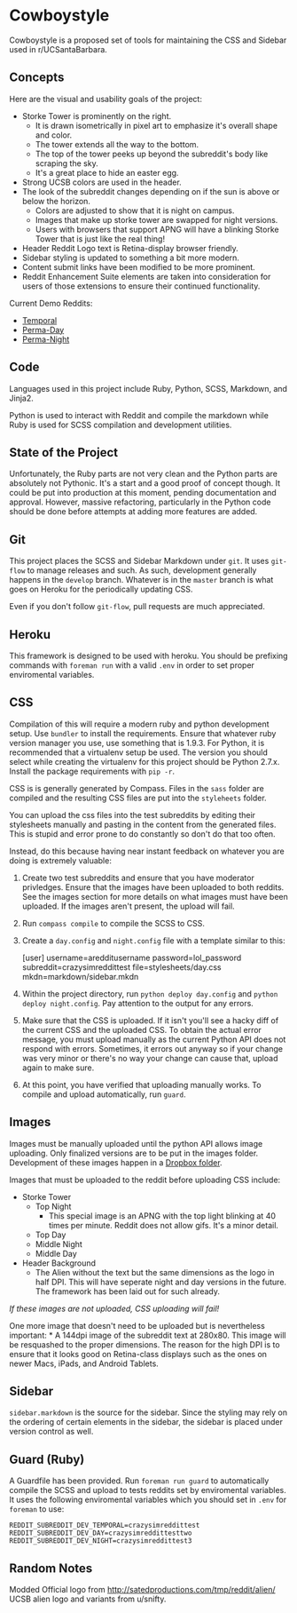 # Cowboystyle

Cowboystyle is a proposed set of tools for maintaining the CSS and Sidebar used
in r/UCSantaBarbara.  

## Concepts

Here are the visual and usability goals of the project:

* Storke Tower is prominently on the right.
  * It is drawn isometrically in pixel art to emphasize it's overall shape
    and color.
  * The tower extends all the way to the bottom.
  * The top of the tower peeks up beyond the subreddit's body like scraping
    the sky.
  * It's a great place to hide an easter egg.
* Strong UCSB colors are used in the header.
* The look of the subreddit changes depending on if the sun is above or
  below the horizon.
  * Colors are adjusted to show that it is night on campus.
  * Images that make up storke tower are swapped for night versions.
  * Users with browsers that support APNG will have a blinking Storke Tower
    that is just like the real thing!  
* Header Reddit Logo text is Retina-display browser friendly.
* Sidebar styling is updated to something a bit more modern.
* Content submit links have been modified to be more prominent.
* Reddit Enhancement Suite elements are taken into consideration for users of
  those extensions to ensure their continued functionality.

Current Demo Reddits:

* [Temporal](http://www.reddit.com/r/crazysimreddittest)
* [Perma-Day](http://www.reddit.com/r/crazysimreddittesttwo)
* [Perma-Night](http://www.reddit.com/r/crazysimreddittest3)

## Code

Languages used in this project include Ruby, Python, SCSS, Markdown, and
Jinja2. 

Python is used to interact with Reddit and compile the markdown while Ruby is
used for SCSS compilation and development utilities.

## State of the Project

Unfortunately, the Ruby parts are not very clean and the Python parts are
absolutely not Pythonic. It's a start and a good proof of concept though. It
could be put into production at this moment, pending documentation and
approval. However, massive refactoring, particularly in the Python code should
be done before attempts at adding more features are added.


## Git

This project places the SCSS and Sidebar Markdown under `git`. It uses
`git-flow` to manage releases and such. As such, development generally happens
in the `develop` branch. Whatever is in the `master` branch is what goes on
Heroku for the periodically updating CSS.

Even if you don't follow `git-flow`, pull requests are much appreciated.

## Heroku

This framework is designed to be used with heroku. You should be prefixing
commands with `foreman run` with a valid `.env` in order to set proper
enviromental variables.

## CSS

Compilation of this will require a modern ruby and python development setup.
Use `bundler` to install the requirements. Ensure that whatever ruby version
manager you use, use something that is 1.9.3. For Python, it is recommended
that a virtualenv setup be used. The version you should select while creating
the virtualenv for this project should be Python 2.7.x. Install the package
requirements with `pip -r`. 

CSS is is generally generated by Compass. Files in the `sass` folder are
compiled and the resulting CSS files are put into the `styleheets` folder.

You can upload the css files into the test subreddits by editing their
stylesheets manually and pasting in the content from the generated files. This
is stupid and error prone to do constantly so don't do that too often.

Instead, do this because having near instant feedback on whatever you are doing
is extremely valuable:

1. Create two test subreddits and ensure that you have moderator privledges.
   Ensure that the images have been uploaded to both reddits.  See the images
   section for more details on what images must have been uploaded. If the
   images aren't present, the upload will fail.

2. Run `compass compile` to compile the SCSS to CSS.

2. Create a `day.config` and `night.config` file with a template similar to
   this:

    [user]
    username=aredditusername
    password=lol_password
    subreddit=crazysimreddittest
    file=stylesheets/day.css
    mkdn=markdown/sidebar.mkdn

3. Within the project directory, run `python deploy day.config` and `python
   deploy night.config`. Pay attention to the output for any errors.

4. Make sure that the CSS is uploaded. If it isn't you'll see a hacky diff of
   the current CSS and the uploaded CSS. To obtain the actual error message,
   you must upload manually as the current Python API does not respond with
   errors.  Sometimes, it errors out anyway so if your change was very minor or
   there's no way your change can cause that, upload again to make sure.

5. At this point, you have verified that uploading manually works. To compile
   and upload automatically, run `guard`.

## Images

Images must be manually uploaded until the python API allows image uploading.
Only finalized versions are to be put in the images folder. Development of
these images happen in a [Dropbox
folder](https://www.dropbox.com/sh/i3qo9cgdgen1bcf/oNpFhT8gF0).

Images that must be uploaded to the reddit before uploading CSS include:

* Storke Tower
    * Top Night
        * This special image is an APNG with the top light blinking at 40 times
          per minute. Reddit does not allow gifs. It's a minor detail.
    * Top Day
    * Middle Night
    * Middle Day
* Header Background
    * The Alien without the text but the same dimensions as the logo in
      half DPI. This will have seperate night and day versions in the future.
      The framework has been laid out for such already.

_If these images are not uploaded, CSS uploading will fail!_

One more image that doesn't need to be uploaded but is nevertheless important:
    * A 144dpi image of the subreddit text at 280x80. This image will be
      resquashed to the proper dimensions. The reason for the high DPI is to
      ensure that it looks good on Retina-class displays such as the ones on
      newer Macs, iPads, and Android Tablets.

## Sidebar

`sidebar.markdown` is the source for the sidebar. Since the styling may rely on
the ordering of certain elements in the sidebar, the sidebar is placed under
version control as well.

## Guard (Ruby)

A Guardfile has been provided. Run `foreman run guard` to automatically compile
the SCSS and upload to tests reddits set by enviromental variables. It uses the
following enviromental variables which you should set in `.env` for `foreman`
to use:

    REDDIT_SUBREDDIT_DEV_TEMPORAL=crazysimreddittest
    REDDIT_SUBREDDIT_DEV_DAY=crazysimreddittesttwo
    REDDIT_SUBREDDIT_DEV_NIGHT=crazysimreddittest3

## Random Notes

Modded Official logo from http://satedproductions.com/tmp/reddit/alien/
UCSB alien logo and variants from u/snifty.

